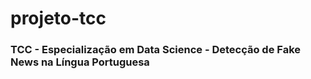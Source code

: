 # projeto-tcc
### TCC - Especialização em Data Science - Detecção de Fake News na Língua Portuguesa
